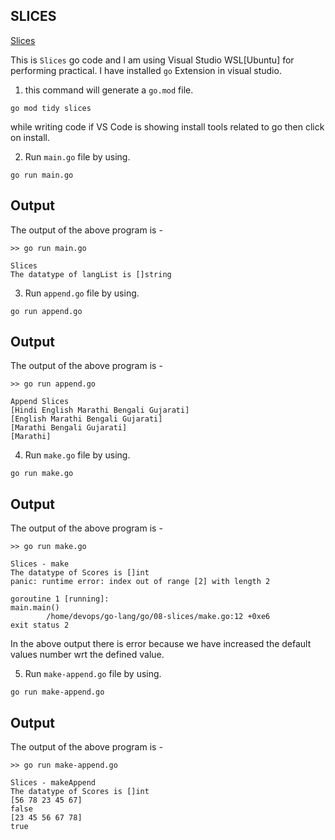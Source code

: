 ## SLICES

[Slices](https://go.dev/tour/moretypes/7)

This is `Slices` go code and I am using Visual Studio WSL[Ubuntu] for performing practical. I have installed `go` Extension in visual studio.

1. this command will generate a `go.mod` file.

```
go mod tidy slices
```

while writing code if VS Code is showing install tools related to go then click on install.

2. Run `main.go` file by using.

```
go run main.go
```

## Output
The output of the above program is - 

```
>> go run main.go  

Slices
The datatype of langList is []string
```

3. Run `append.go` file by using.

```
go run append.go
```

## Output
The output of the above program is - 

```
>> go run append.go 

Append Slices
[Hindi English Marathi Bengali Gujarati]
[English Marathi Bengali Gujarati]
[Marathi Bengali Gujarati]
[Marathi]
```

4. Run `make.go` file by using.

```
go run make.go
```

## Output
The output of the above program is - 

```
>> go run make.go

Slices - make
The datatype of Scores is []int
panic: runtime error: index out of range [2] with length 2

goroutine 1 [running]:
main.main()
        /home/devops/go-lang/go/08-slices/make.go:12 +0xe6
exit status 2
```

In the above output there is error because we have increased the default values number wrt the defined value.

5. Run `make-append.go` file by using.

```
go run make-append.go
```

## Output
The output of the above program is - 

```
>> go run make-append.go

Slices - makeAppend
The datatype of Scores is []int
[56 78 23 45 67]
false
[23 45 56 67 78]
true
```